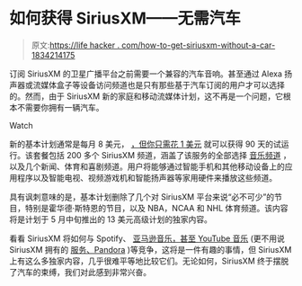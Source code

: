 # 如何获得 SiriusXM——无需汽车

> 原文:[https://life hacker . com/how-to-get-siriusxm-without-a-car-1834214175](https://lifehacker.com/how-to-get-siriusxm-without-a-car-1834214175)

订阅 SiriusXM 的卫星广播平台之前需要一个兼容的汽车音响。甚至通过 Alexa 扬声器或流媒体盒子等设备访问频道也是只有那些基于汽车订阅的用户才可以选择的。然而，由于 SiriusXM 新的家庭和移动流媒体计划，这不再是一个问题，它根本不需要你拥有一辆汽车。

Watch

新的基本计划通常是每月 8 美元， [，但你只需花 1 美元](https://www.siriusxm.com/Essential/Three-Months) 就可以获得 90 天的试运行。该套餐包括 200 多个 SiriusXM 频道，涵盖了该服务的全部选择 [音乐频道](https://www.siriusxm.com/channellineup?hpid=HP_NEW_ChannelGuide) ，以及几个新闻、体育和喜剧频道。用户将能够通过智能手机和其他移动设备上的应用程序以及智能电视、视频游戏机和智能扬声器等家用硬件来播放这些频道。

具有讽刺意味的是，基本计划删除了几个对 SiriusXM 平台来说“必不可少”的节目，特别是霍华德·斯特恩的节目，以及 NBA，NCAA 和 NHL 体育频道。该内容将是计划于 5 月中旬推出的 13 美元高级计划的独家内容。

看看 SiriusXM 将如何与 Spotify、 [亚马逊音乐，甚至 YouTube 音乐](https://lifehacker.com/listen-to-amazon-music-or-youtube-music-for-free-throug-1834174961?rev=1555702156925) (更不用说 SiriusXM 拥有的 [服务、Pandora](https://www.gizmodo.com.au/2018/09/siriusxm-is-gobbling-up-pandora-for-just-4-8-billion/) )等竞争，这将是一件有趣的事情，但 SiriusXM 上有这么多独家内容，几乎很难平等地比较它们。无论如何，SiriusXM 终于摆脱了汽车的束缚，我们对此感到非常兴奋。